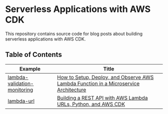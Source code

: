 # Serverless Applications with AWS CDK

This repository contains source code for blog posts about building serverless applications with AWS CDK.

## Table of Contents

| Example | Title                                                                                                                                                                                                              | 
|---------|--------------------------------------------------------------------------------------------------------------------------------------------------------------------------------------------------------------------|
| [lambda-validation-monitoring](https://github.com/myarik/aws_cdk_python_demo/tree/lambda-validation-monitoring) | [How to Setup, Deploy, and Observe AWS Lambda Function in a Microservice Architecture](https://medium.com/@myarik/how-to-setup-deploy-and-observe-aws-lambda-function-in-a-microservice-architecture-a7b2df9af15f) |
| [lambda-url](https://github.com/myarik/aws_cdk_python_demo/tree/lambda-url) | [Building a REST API with AWS Lambda URLs, Python, and AWS CDK](https://medium.com/@myarik/building-a-rest-api-with-aws-lambda-urls-python-and-aws-cdk-03b7fde09d47)|
